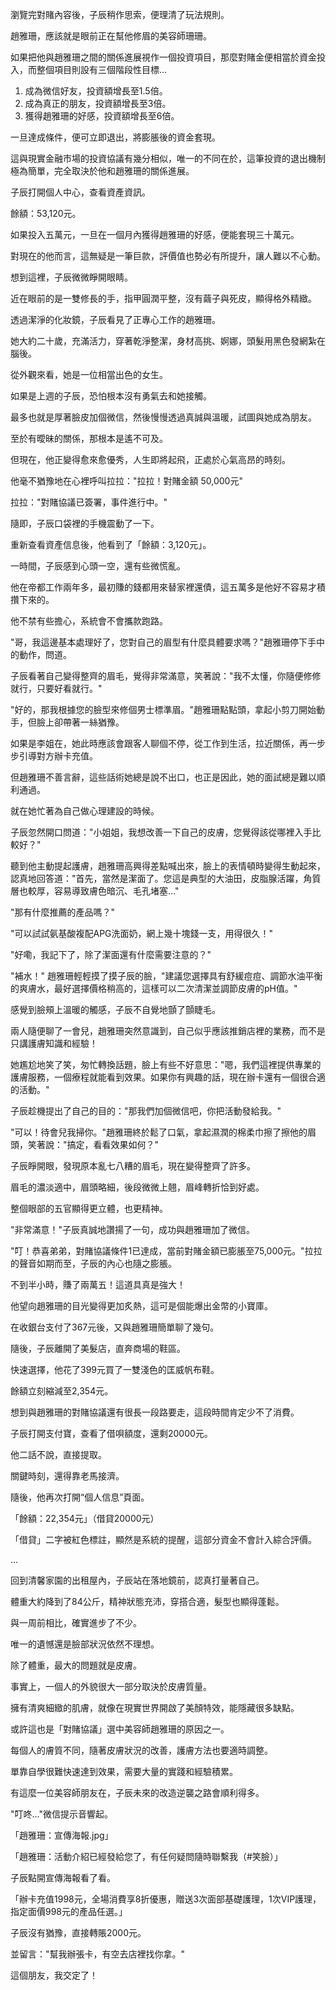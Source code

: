 瀏覽完對賭內容後，子辰稍作思索，便理清了玩法規則。  

趙雅珊，應該就是眼前正在幫他修眉的美容師珊珊。  

如果把他與趙雅珊之間的關係進展視作一個投資項目，那麼對賭金便相當於資金投入，而整個項目則設有三個階段性目標...  

1. 成為微信好友，投資額增長至1.5倍。  
2. 成為真正的朋友，投資額增長至3倍。  
3. 獲得趙雅珊的好感，投資額增長至6倍。  

一旦達成條件，便可立即退出，將膨脹後的資金套現。  

這與現實金融市場的投資協議有幾分相似，唯一的不同在於，這筆投資的退出機制極為簡單，完全取決於他和趙雅珊的關係進展。  

子辰打開個人中心，查看資產資訊。  

餘額：53,120元。  

如果投入五萬元，一旦在一個月內獲得趙雅珊的好感，便能套現三十萬元。  

對現在的他而言，這無疑是一筆巨款，評價值也勢必有所提升，讓人難以不心動。  

想到這裡，子辰微微睜開眼睛。

近在眼前的是一雙修長的手，指甲圓潤平整，沒有繭子與死皮，顯得格外精緻。

透過潔淨的化妝鏡，子辰看見了正專心工作的趙雅珊。

她大約二十歲，充滿活力，穿著乾淨整潔，身材高挑、婀娜，頭髮用黑色發網紮在腦後。

從外觀來看，她是一位相當出色的女生。

如果是上週的子辰，恐怕根本沒有勇氣去和她接觸。

最多也就是厚著臉皮加個微信，然後慢慢透過真誠與溫暖，試圖與她成為朋友。

至於有曖昧的關係，那根本是遙不可及。

但現在，他正變得愈來愈優秀，人生即將起飛，正處於心氣高昂的時刻。

他毫不猶豫地在心裡呼叫拉拉："拉拉！對賭金額 50,000元"

拉拉："對賭協議已簽署，事件進行中。"

隨即，子辰口袋裡的手機震動了一下。

重新查看資產信息後，他看到了「餘額：3,120元」。

一時間，子辰感到心頭一空，還有些微慌亂。

他在帝都工作兩年多，最初賺的錢都用來替家裡還債，這五萬多是他好不容易才積攢下來的。

他不禁有些擔心，系統會不會攜款跑路。

"哥，我這邊基本處理好了，您對自己的眉型有什麼具體要求嗎？"趙雅珊停下手中的動作，問道。

子辰看著自己變得整齊的眉毛，覺得非常滿意，笑著說："我不太懂，你隨便修修就行，只要好看就行。"

"好的，那我根據您的臉型來修個男士標準眉。"趙雅珊點點頭，拿起小剪刀開始動手，但臉上卻帶著一絲猶豫。

如果是李姐在，她此時應該會跟客人聊個不停，從工作到生活，拉近關係，再一步步引導對方辦卡充值。

但趙雅珊不善言辭，這些話術她總是說不出口，也正是因此，她的面試總是難以順利通過。

就在她忙著為自己做心理建設的時候。

子辰忽然開口問道："小姐姐，我想改善一下自己的皮膚，您覺得該從哪裡入手比較好？"

聽到他主動提起護膚，趙雅珊高興得差點喊出來，臉上的表情頓時變得生動起來，認真地回答道："首先，當然是潔面了。您這是典型的大油田，皮脂腺活躍，角質層也較厚，容易導致膚色暗沉、毛孔堵塞…"

"那有什麼推薦的產品嗎？"

"可以試試氨基酸複配APG洗面奶，網上幾十塊錢一支，用得很久！"

"好嘞，我記下了，除了潔面還有什麼需要注意的？"

"補水！" 趙雅珊輕輕摸了摸子辰的臉，"建議您選擇具有舒緩痘痘、調節水油平衡的爽膚水，最好選擇價格稍高的，這樣可以二次清潔並調節皮膚的pH值。"

感覺到臉頰上溫暖的觸感，子辰不自覺地顫了顫睫毛。

兩人隨便聊了一會兒，趙雅珊突然意識到，自己似乎應該推銷店裡的業務，而不是只講護膚知識和經驗！

她尷尬地笑了笑，匆忙轉換話題，臉上有些不好意思："嗯，我們這裡提供專業的護膚服務，一個療程就能看到效果。如果你有興趣的話，現在辦卡還有一個很合適的活動。"

子辰趁機提出了自己的目的："那我們加個微信吧，你把活動發給我。"

"可以！待會兒我掃你。"趙雅珊終於鬆了口氣，拿起濕潤的棉柔巾擦了擦他的眉頭，笑著說："搞定，看看效果如何？"

子辰睜開眼，發現原本亂七八糟的眉毛，現在變得整齊了許多。

眉毛的濃淡適中，眉頭略細，後段微微上翹，眉峰轉折恰到好處。

整個眼部的五官顯得更立體，也更精神。

"非常滿意！"子辰真誠地讚揚了一句，成功與趙雅珊加了微信。

"叮！恭喜弟弟，對賭協議條件1已達成，當前對賭金額已膨脹至75,000元。"拉拉的聲音如期而至，子辰的內心也隨之膨脹。

不到半小時，賺了兩萬五！這道具真是強大！

他望向趙雅珊的目光變得更加炙熱，這可是個能爆出金幣的小寶庫。

在收銀台支付了367元後，又與趙雅珊簡單聊了幾句。

隨後，子辰離開了美髮店，直奔商場的鞋區。

快速選擇，他花了399元買了一雙淺色的匡威帆布鞋。

餘額立刻縮減至2,354元。

想到與趙雅珊的對賭協議還有很長一段路要走，這段時間肯定少不了消費。

子辰打開支付寶，查看了借唄額度，還剩20000元。

他二話不說，直接提取。

關鍵時刻，還得靠老馬接濟。

隨後，他再次打開“個人信息”頁面。

「餘額：22,354元」（借貸20000元）

「借貸」二字被紅色標註，顯然是系統的提醒，這部分資金不會計入綜合評價。

...

回到清馨家園的出租屋內，子辰站在落地鏡前，認真打量著自己。

體重大約降到了84公斤，精神狀態充沛，穿搭合適，髮型也顯得蓬鬆。

與一周前相比，確實進步了不少。

唯一的遺憾還是臉部狀況依然不理想。

除了體重，最大的問題就是皮膚。

事實上，一個人的外貌很大一部分取決於皮膚質量。

擁有清爽細緻的肌膚，就像在現實世界開啟了美顏特效，能隱藏很多缺點。

或許這也是「對賭協議」選中美容師趙雅珊的原因之一。

每個人的膚質不同，隨著皮膚狀況的改善，護膚方法也要適時調整。

單靠自學很難快速達到效果，需要大量的實踐和經驗積累。

有這麼一位美容師朋友在，子辰未來的改造逆襲之路會順利得多。

"叮咚..."微信提示音響起。

「趙雅珊：宣傳海報.jpg」

「趙雅珊：活動介紹已經發給您了，有任何疑問隨時聯繫我（#笑臉）」

子辰點開宣傳海報看了看。

「辦卡充值1998元，全場消費享8折優惠，贈送3次面部基礎護理，1次VIP護理，指定面價998元的產品任選。」

子辰沒有猶豫，直接轉賬2000元。

並留言："幫我辦張卡，有空去店裡找你拿。"

這個朋友，我交定了！